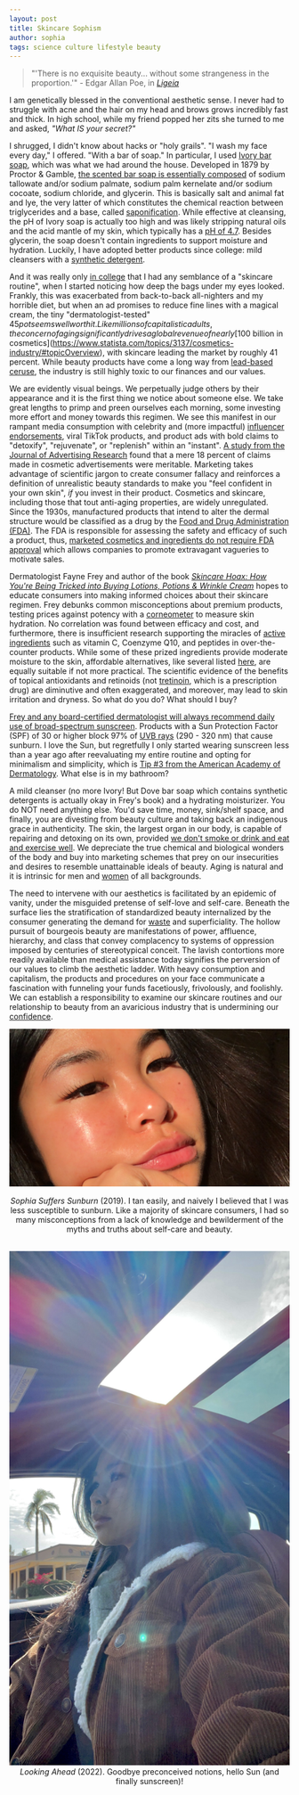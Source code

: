 ```yaml
---
layout: post
title: Skincare Sophism
author: sophia
tags: science culture lifestyle beauty
---
```


> "'There is no exquisite beauty... without some strangeness in the proportion.'" - Edgar Allan Poe, in [*Ligeia*](https://poestories.com/read/ligeia)

I am genetically blessed in the conventional aesthetic sense. I never had to struggle with acne and the hair on my head and brows grows incredibly fast and thick. In high school, while my friend popped her zits she turned to me and asked, *"What IS your secret?"*

I shrugged, I didn't know about hacks or "holy grails". "I wash my face every day," I offered. "With a bar of soap." In particular, I used [Ivory bar soap](https://ivory.com/bar-soap), which was what we had around the house. Developed in 1879 by Proctor & Gamble, [the scented bar soap is essentially composed](https://smartlabel.pg.com/00037000321361.html) of sodium tallowate and/or sodium palmate, sodium palm kernelate and/or sodium cocoate, sodium chloride, and glycerin. This is basically salt and animal fat and lye, the very latter of which constitutes the chemical reaction between triglycerides and a base, called [saponification](https://chem.libretexts.org/Bookshelves/Organic_Chemistry/Supplemental_Modules_(Organic_Chemistry)/Esters/Reactivity_of_Esters/Saponification). While effective at cleansing, the pH of Ivory soap is actually too high and was likely stripping natural oils and the acid mantle of my skin, which typically has a [pH of 4.7](https://pubmed.ncbi.nlm.nih.gov/18489300/). Besides glycerin, the soap doesn't contain ingredients to support moisture and hydration. Luckily, I have adopted better products since college: mild cleansers with a [synthetic detergent](https://chem.libretexts.org/Bookshelves/Introductory_Chemistry/Chemistry_for_Changing_Times_(Hill_and_McCreary)/21%3A_Household_Chemicals/21.02%3A_Synthetic_Detergents). 

And it was really only [in college](https://www.byrdie.com/average-cost-of-beauty-maintenance) that I had any semblance of a "skincare routine", when I started noticing how deep the bags under my eyes looked. Frankly, this was exacerbated from back-to-back all-nighters and my horrible diet, but when an ad promises to reduce fine lines with a magical cream, the tiny "dermatologist-tested" $45 pot seems well worth it. Like millions of capitalistic adults, the concern of aging significantly drives a global revenue of nearly [$100 billion in cosmetics](https://www.statista.com/topics/3137/cosmetics-industry/#topicOverview), with skincare leading the market by roughly 41 percent. While beauty products have come a long way from [lead-based ceruse](https://people.howstuffworks.com/about-makeup1.htm), the industry is still highly toxic to our finances and our values.

We are evidently visual beings. We perpetually judge others by their appearance and it is the first thing we notice about someone else. We take great lengths to primp and preen ourselves each morning, some investing more effort and money towards this regimen. We see this manifest in our rampant media consumption with celebrity and (more impactful) [influencer endorsements](https://journals.plos.org/plosone/article?id=10.1371/journal.pone.0249286), viral TikTok products, and product ads with bold claims to "detoxify", "rejuvenate", or "replenish" within an "instant". [A study from the Journal of Advertising Research](https://www.journalofadvertisingresearch.com/content/59/4/466) found that a mere 18 percent of claims made in cosmetic advertisements were meritable. Marketing takes advantage of scientific jargon to create consumer fallacy and reinforces a definition of unrealistic beauty standards to make you "feel confident in your own skin", *if* you invest in their product. Cosmetics and skincare, including those that tout anti-aging properties, are widely unregulated. Since the 1930s, manufactured products that intend to alter the dermal structure would be classified as a drug by the [Food and Drug Administration (FDA)](https://www.fda.gov). The FDA is responsible for assessing the safety and efficacy of such a product, thus, [marketed cosmetics and ingredients do not require FDA approval](https://www.fda.gov/cosmetics/cosmetic-products-ingredients/cosmetic-products) which allows companies to promote extravagant vagueries to motivate sales.

Dermatologist Fayne Frey and author of the book [*Skincare Hoax: How You're Being Tricked into Buying Lotions, Potions & Wrinkle Cream*](https://www.fryface.com/the-skincare-hoax) hopes to educate consumers into making informed choices about their skincare regimen. Frey debunks common misconceptions about premium products, testing prices against potency with a [corneometer](https://www.ncbi.nlm.nih.gov/pmc/articles/PMC4268288/) to measure skin hydration. No correlation was found between efficacy and cost, and furthermore, there is insufficient research supporting the miracles of [active ingredients](https://www.mayoclinic.org/diseases-conditions/wrinkles/in-depth/wrinkle-creams/art-20047463) such as vitamin C, Coenzyme Q10, and peptides in over-the-counter products. While some of these prized ingredients provide moderate moisture to the skin, affordable alternatives, like several listed [here](https://www.fryface.com/fryface/nojs/selector), are equally suitable if not more practical. The scientific evidence of the benefits of topical antioxidants and retinoids (not [tretinoin](https://www.ncbi.nlm.nih.gov/pmc/articles/PMC3225141/), which is a prescription drug) are diminutive and often exaggerated, and moreover, may lead to skin irritation and dryness. So what do you do? What should I buy?

[Frey and any board-certified dermatologist will always recommend daily use of broad-spectrum sunscreen](https://www.aad.org/public/everyday-care/skin-care-basics/care/skin-care-tips-dermatologists-use). Products with a Sun Protection Factor (SPF) of 30 or higher block 97% of [UVB rays](https://www.skincancer.org/risk-factors/uv-radiation/) (290 - 320 nm) that cause sunburn. I love the Sun, but regretfully I only started wearing sunscreen less than a year ago after reevaluating my entire routine and opting for minimalism and simplicity, which is [Tip #3 from the American Academy of Dermatology](https://www.aad.org/public/everyday-care/skin-care-basics/care/skin-care-tips-dermatologists-use). What else is in my bathroom? 

A mild cleanser (no more Ivory! But Dove bar soap which contains synthetic detergents is actually okay in Frey's book) and a hydrating moisturizer. You do NOT need anything else. You'd save time, money, sink/shelf space, and finally, you are divesting from beauty culture and taking back an indigenous grace in authenticity. The skin, the largest organ in our body, is capable of repairing and detoxing on its own, provided [we don't smoke or drink and eat and exercise well](https://www.aad.org/public/everyday-care/skin-care-secrets/anti-aging/reduce-premature-aging-skin). We depreciate the true chemical and biological wonders of the body and buy into marketing schemes that prey on our insecurities and desires to resemble unattainable ideals of beauty. Aging is natural and it is intrinsic for men and [women](https://solariachip.github.io/Madames/) of all backgrounds.

The need to intervene with our aesthetics is facilitated by an epidemic of vanity, under the misguided pretense of self-love and self-care. Beneath the surface lies the stratification of standardized beauty internalized by the consumer generating the demand for [waste](https://www.plasticpollutioncoalition.org/blog/2022/1/25/the-ugly-side-of-beauty-the-cosmetics-industrys-plastic-packaging-problem) and superficiality. The hollow pursuit of bourgeois beauty are manifestations of power, affluence, hierarchy, and class that convey complacency to systems of oppression imposed by centuries of stereotypical conceit. The lavish contortions more readily available than medical assistance today signifies the perversion of our values to climb the aesthetic ladder. With heavy consumption and capitalism, the products and procedures on your face communicate a fascination with funneling your funds facetiously, frivolously, and foolishly. We can establish a responsibility to examine our skincare routines and our relationship to beauty from an avaricious industry that is undermining our [confidence](https://solariachip.github.io/reshaping-confidence/). 

<center>
<img src='/images/IMG_5902.JPG'>
  
  <i>Sophia Suffers Sunburn</i> (2019). I tan easily, and naively I believed that I was less susceptible to sunburn. Like a majority of skincare consumers, I had so many misconceptions from a lack of knowledge and bewilderment of the myths and truths about self-care and beauty. <br><br/>
  
  
  <img src='/images/IMG_5105.jpg'>
  <i>Looking Ahead</i> (2022). Goodbye preconceived notions, hello Sun (and finally sunscreen)!
